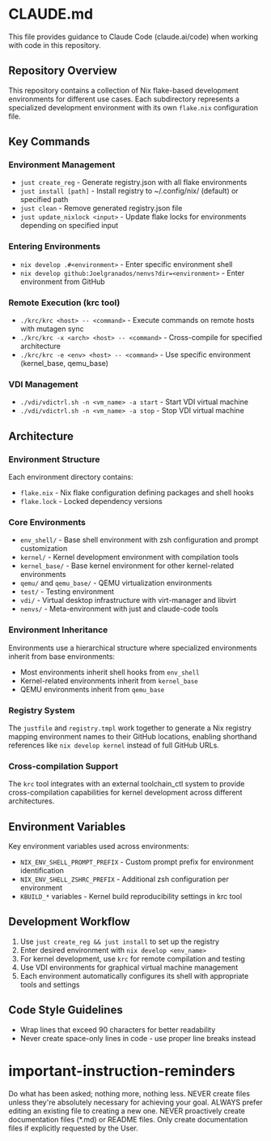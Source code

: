 # CLAUDE.md

This file provides guidance to Claude Code (claude.ai/code) when working with
code in this repository.

## Repository Overview

This repository contains a collection of Nix flake-based development
environments for different use cases. Each subdirectory represents a
specialized development environment with its own `flake.nix` configuration
file.

## Key Commands

### Environment Management
- `just create_reg` - Generate registry.json with all flake environments
- `just install [path]` - Install registry to ~/.config/nix/ (default) or
  specified path
- `just clean` - Remove generated registry.json file
- `just update_nixlock <input>` - Update flake locks for environments
  depending on specified input

### Entering Environments
- `nix develop .#<environment>` - Enter specific environment shell
- `nix develop github:Joelgranados/nenvs?dir=<environment>` - Enter
  environment from GitHub

### Remote Execution (krc tool)
- `./krc/krc <host> -- <command>` - Execute commands on remote hosts with
  mutagen sync
- `./krc/krc -x <arch> <host> -- <command>` - Cross-compile for specified
  architecture
- `./krc/krc -e <env> <host> -- <command>` - Use specific environment
  (kernel_base, qemu_base)

### VDI Management
- `./vdi/vdictrl.sh -n <vm_name> -a start` - Start VDI virtual machine
- `./vdi/vdictrl.sh -n <vm_name> -a stop` - Stop VDI virtual machine

## Architecture

### Environment Structure
Each environment directory contains:
- `flake.nix` - Nix flake configuration defining packages and shell hooks
- `flake.lock` - Locked dependency versions

### Core Environments
- `env_shell/` - Base shell environment with zsh configuration and prompt
  customization
- `kernel/` - Kernel development environment with compilation tools
- `kernel_base/` - Base kernel environment for other kernel-related
  environments
- `qemu/` and `qemu_base/` - QEMU virtualization environments
- `test/` - Testing environment
- `vdi/` - Virtual desktop infrastructure with virt-manager and libvirt
- `nenvs/` - Meta-environment with just and claude-code tools

### Environment Inheritance
Environments use a hierarchical structure where specialized environments
inherit from base environments:
- Most environments inherit shell hooks from `env_shell`
- Kernel-related environments inherit from `kernel_base`
- QEMU environments inherit from `qemu_base`

### Registry System
The `justfile` and `registry.tmpl` work together to generate a Nix registry
mapping environment names to their GitHub locations, enabling shorthand
references like `nix develop kernel` instead of full GitHub URLs.

### Cross-compilation Support
The `krc` tool integrates with an external toolchain_ctl system to provide
cross-compilation capabilities for kernel development across different
architectures.

## Environment Variables

Key environment variables used across environments:
- `NIX_ENV_SHELL_PROMPT_PREFIX` - Custom prompt prefix for environment
  identification
- `NIX_ENV_SHELL_ZSHRC_PREFIX` - Additional zsh configuration per environment
- `KBUILD_*` variables - Kernel build reproducibility settings in krc tool

## Development Workflow

1. Use `just create_reg && just install` to set up the registry
2. Enter desired environment with `nix develop <env_name>`
3. For kernel development, use `krc` for remote compilation and testing
4. Use VDI environments for graphical virtual machine management
5. Each environment automatically configures its shell with appropriate tools
   and settings

## Code Style Guidelines

- Wrap lines that exceed 90 characters for better readability
- Never create space-only lines in code - use proper line breaks instead

# important-instruction-reminders
Do what has been asked; nothing more, nothing less.
NEVER create files unless they're absolutely necessary for achieving your goal.
ALWAYS prefer editing an existing file to creating a new one.
NEVER proactively create documentation files (*.md) or README files. Only
create documentation files if explicitly requested by the User.
